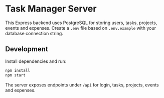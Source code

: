 # Task Manager Server


This Express backend uses PostgreSQL for storing users, tasks, projects, events and expenses. Create a `.env` file based on `.env.example` with your database connection string.


## Development

Install dependencies and run:

```bash
npm install
npm start
```


The server exposes endpoints under `/api` for login, tasks, projects, events and expenses.

